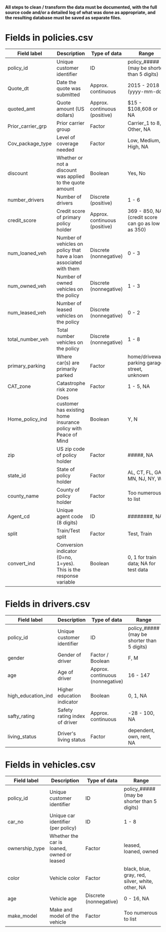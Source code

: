 **All steps to clean / transform the data must be documented, with the full source code and/or a detailed log of what was done as appropriate, and the resulting database must be saved as separate files.**

# Fields in policies.csv

| Field label       | Description                                                         | Type of data                  | Range                                             |
|-------------------|---------------------------------------------------------------------|-------------------------------|---------------------------------------------------|
| policy_id         | Unique customer identifier                                          | ID                            | policy_##### (may be shorter than 5 digits)       |
| Quote_dt          | Date the quote was submitted                                        | Approx. continuous            | 2015 - 2018 (yyyy-mm-dd)                          |
| quoted_amt        | Quote amount (US dollars)                                           | Approx. continuous (positive) | $15 - $108,608 or NA                              |
| Prior_carrier_grp | Prior carrier group                                                 | Factor                        | Carrier_1 to 8, Other, NA                         |
| Cov_package_type  | Level of coverage needed                                            | Factor                        | Low, Medium, High, NA                             |
| discount          | Whether or not a discount was applied to the quote amount           | Boolean                       | Yes, No                                           |
| number_drivers    | Number of drivers                                                   | Discrete (positive)           | 1 - 6                                             |
| credit_score      | Credit score of primary policy holder                               | Approx. continuous (positive) | 369 - 850, NA (credit score can go as low as 350) |
| num_loaned_veh    | Number of vehicles on policy that have a loan associated with them  | Discrete (nonnegative)        | 0 - 3                                             |
| num_owned_veh     | Number of owned vehicles on the policy                              | Discrete (nonnegative)        | 1 - 3                                             |
| num_leased_veh    | Number of leased vehicles on the policy                             | Discrete (nonnegative)        | 0 - 2                                             |
| total_number_veh  | Total number vehicles on the policy                                 | Discrete (nonnegative)        | 1 - 8                                             |
| primary_parking   | Where car(s) are primarily parked                                   | Factor                        | home/driveway, parking garage, street, unknown    |
| CAT_zone          | Catastrophe risk zone                                               | Factor                        | 1 - 5, NA                                         |
| Home_policy_ind   | Does customer has existing home insurance policy with Peace of Mind | Boolean                       | Y, N                                              |
| zip               | US zip code of policy holder                                        | Factor                        | #####, NA                                         |
| state_id          | State of policy holder                                              | Factor                        | AL, CT, FL, GA, MN, NJ, NY, WI                    |
| county_name       | County of policy holder                                             | Factor                        | Too numerous to list                              |
| Agent_cd          | Unique agent code (8 digits)                                        | ID                            | ########, NA                                      |
| split             | Train/Test split                                                    | Factor                        | Test, Train                                       |
| convert_ind       | Conversion indicator (0=no, 1=yes). This is the response variable   | Boolean                       | 0, 1 for train data; NA for test data             |

# Fields in drivers.csv

| Field label        | Description                   | Type of data                     | Range                                       |
|--------------------|-------------------------------|----------------------------------|---------------------------------------------|
| policy_id          | Unique customer identifier    | ID                               | policy_##### (may be shorter than 5 digits) |
| gender             | Gender of driver              | Factor / Boolean                 | F, M                                        |
| age                | Age of driver                 | Approx. continuous (nonnegative) | 16 - 147                                    |
| high_education_ind | Higher education indicator    | Boolean                          | 0, 1, NA                                    |
| safty_rating       | Safety rating index of driver | Approx. continuous               | -28 - 100, NA                               |
| living_status      | Driver's living status        | Factor                           | dependent, own, rent, NA                    |

# Fields in vehicles.csv

| Field label    | Description                                | Type of data           | Range                                            |
|----------------|--------------------------------------------|------------------------|--------------------------------------------------|
| policy_id      | Unique customer identifier                 | ID                     | policy_##### (may be shorter than 5 digits)      |
| car_no         | Unique car identifier (per policy)         | ID                     | 1 - 8                                            |
| ownership_type | Whether the car is loaned, owned or leased | Factor                 | leased, loaned, owned                            |
| color          | Vehicle color                              | Factor                 | black, blue, gray, red, silver, white, other, NA |
| age            | Vehicle age                                | Discrete (nonnegative) | 0 - 16, NA                                       |
| make_model     | Make and model of the vehicle              | Factor                 | Too numerous to list                             |
